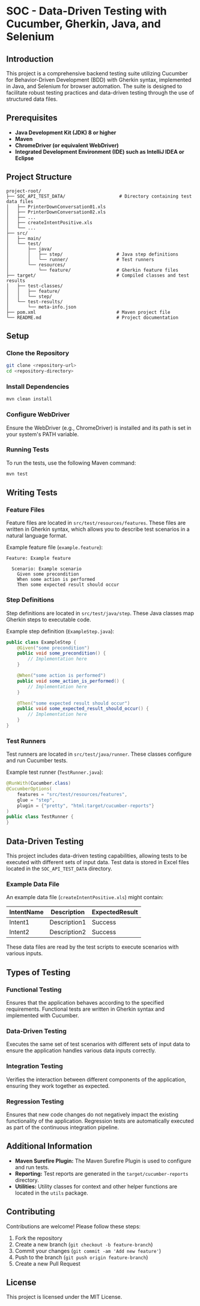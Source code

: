 
# SOC - Data-Driven Testing with Cucumber, Gherkin, Java, and Selenium

## Introduction

This project is a comprehensive backend testing suite utilizing Cucumber for Behavior-Driven Development (BDD) with Gherkin syntax, implemented in Java, and Selenium for browser automation. The suite is designed to facilitate robust testing practices and data-driven testing through the use of structured data files.

## Prerequisites

- **Java Development Kit (JDK) 8 or higher**
- **Maven**
- **ChromeDriver (or equivalent WebDriver)**
- **Integrated Development Environment (IDE) such as IntelliJ IDEA or Eclipse**

## Project Structure

```
project-root/
├── SOC_API_TEST_DATA/                    # Directory containing test data files
│   ├── PrinterDownConversation01.xls
│   ├── PrinterDownConversation02.xls
│   ├── ...
│   ├── createIntentPositive.xls
│   └── ...
├── src/
│   ├── main/
│   └── test/
│       ├── java/
│       │   ├── step/                    # Java step definitions
│       │   └── runner/                  # Test runners
│       └── resources/
│           └── feature/                 # Gherkin feature files
├── target/                              # Compiled classes and test results
│   ├── test-classes/
│   │   ├── feature/
│   │   └── step/
│   └── test-results/
│       └── meta-info.json
├── pom.xml                              # Maven project file
└── README.md                            # Project documentation
```

## Setup

### Clone the Repository

```bash
git clone <repository-url>
cd <repository-directory>
```

### Install Dependencies

```bash
mvn clean install
```

### Configure WebDriver

Ensure the WebDriver (e.g., ChromeDriver) is installed and its path is set in your system's PATH variable.

### Running Tests

To run the tests, use the following Maven command:

```bash
mvn test
```

## Writing Tests

### Feature Files

Feature files are located in `src/test/resources/features`. These files are written in Gherkin syntax, which allows you to describe test scenarios in a natural language format.

Example feature file (`example.feature`):
```gherkin
Feature: Example feature

  Scenario: Example scenario
    Given some precondition
    When some action is performed
    Then some expected result should occur
```

### Step Definitions

Step definitions are located in `src/test/java/step`. These Java classes map Gherkin steps to executable code.

Example step definition (`ExampleStep.java`):
```java
public class ExampleStep {
    @Given("some precondition")
    public void some_precondition() {
        // Implementation here
    }

    @When("some action is performed")
    public void some_action_is_performed() {
        // Implementation here
    }

    @Then("some expected result should occur")
    public void some_expected_result_should_occur() {
        // Implementation here
    }
}
```

### Test Runners

Test runners are located in `src/test/java/runner`. These classes configure and run Cucumber tests.

Example test runner (`TestRunner.java`):
```java
@RunWith(Cucumber.class)
@CucumberOptions(
    features = "src/test/resources/features",
    glue = "step",
    plugin = {"pretty", "html:target/cucumber-reports"}
)
public class TestRunner {
}
```

## Data-Driven Testing

This project includes data-driven testing capabilities, allowing tests to be executed with different sets of input data. Test data is stored in Excel files located in the `SOC_API_TEST_DATA` directory.

### Example Data File

An example data file (`createIntentPositive.xls`) might contain:

| IntentName  | Description       | ExpectedResult |
|-------------|-------------------|----------------|
| Intent1     | Description1      | Success        |
| Intent2     | Description2      | Success        |

These data files are read by the test scripts to execute scenarios with various inputs.

## Types of Testing

### Functional Testing

Ensures that the application behaves according to the specified requirements. Functional tests are written in Gherkin syntax and implemented with Cucumber.

### Data-Driven Testing

Executes the same set of test scenarios with different sets of input data to ensure the application handles various data inputs correctly.

### Integration Testing

Verifies the interaction between different components of the application, ensuring they work together as expected.

### Regression Testing

Ensures that new code changes do not negatively impact the existing functionality of the application. Regression tests are automatically executed as part of the continuous integration pipeline.

## Additional Information

- **Maven Surefire Plugin:** The Maven Surefire Plugin is used to configure and run tests.
- **Reporting:** Test reports are generated in the `target/cucumber-reports` directory.
- **Utilities:** Utility classes for context and other helper functions are located in the `utils` package.

## Contributing

Contributions are welcome! Please follow these steps:

1. Fork the repository
2. Create a new branch (`git checkout -b feature-branch`)
3. Commit your changes (`git commit -am 'Add new feature'`)
4. Push to the branch (`git push origin feature-branch`)
5. Create a new Pull Request

## License

This project is licensed under the MIT License.
